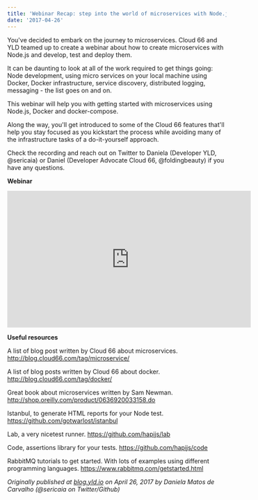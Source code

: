 ```yaml
---
title: 'Webinar Recap: step into the world of microservices with Node.js'
date: '2017-04-26'
---
```


You've decided to embark on the journey to microservices. Cloud 66 and YLD teamed up to create a webinar about how to create microservices with Node.js and develop, test and deploy them.

It can be daunting to look at all of the work required to get things going: Node development, using micro services on your local machine using Docker, Docker infrastructure, service discovery, distributed logging, messaging - the list goes on and on.

This webinar will help you with getting started with microservices using Node.js, Docker and docker-compose.

Along the way, you'll get introduced to some of the Cloud 66 features that'll help you stay focused as you kickstart the process while avoiding many of the infrastructure tasks of a do-it-yourself approach.

Check the recording and reach out on Twitter to Daniela (Developer YLD, @sericaia) or Daniel (Developer Advocate Cloud 66, @foldingbeauty) if you have any questions.

**Webinar**

<iframe width="560" height="315" src="https://www.youtube.com/embed/JrtMT1hbeso" frameborder="0" allowfullscreen></iframe>

**Useful resources**

A list of blog post written by Cloud 66 about microservices.
http://blog.cloud66.com/tag/microservice/

A list of blog posts written by Cloud 66 about docker.
http://blog.cloud66.com/tag/docker/

Great book about microservices written by Sam Newman.
http://shop.oreilly.com/product/0636920033158.do

Istanbul, to generate HTML reports for your Node test.
https://github.com/gotwarlost/istanbul

Lab, a very nicetest runner.
https://github.com/hapijs/lab

Code, assertions library for your tests.
https://github.com/hapijs/code

RabbitMQ tutorials to get started. With lots of examples using different programming languages.
https://www.rabbitmq.com/getstarted.html

_Originally published at [blog.yld.io](https://blog.yld.io/) on April 26, 2017 by Daniela Matos de Carvalho (@sericaia on Twitter/Github)_
